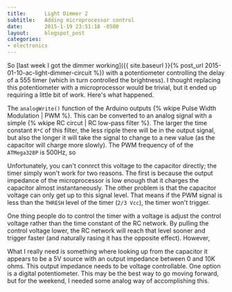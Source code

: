 ```yaml
---
title:      Light Dimmer 2
subtitle:   Adding microprocessor control
date:       2015-1-19 23:51:18 -0500
layout:     blogspot_post
categories:
- electronics
---
```




So [last week I got the dimmer working]({{ site.baseurl }}{% post_url 2015-01-10-ac-light-dimmer-circuit %}) with a potentiometer
controlling the delay of a 555 timer (which in turn controlled the brightness). I thought replacing this potentiometer with a
microprocessor would be trivial, but it ended up requiring a little bit of work. Here's what happened.

The `analogWrite()` function of the Arduino outputs {% wkipe Pulse Width Modulation | PWM %}. This can be converted to an analog signal
with a simple {% wkipe RC circut | RC low-pass filter %}. The larger the time constant `R*C` of this filter, the less ripple there will
be in the output signal, but also the longer it will take the signal to change to a new value (as the capacitor will charge more slowly).
The PWM frequency of of the `ATMega328P` is 500Hz, so 

Unfortunately, you can't connrct this voltage to the capacitor directly; the timer simply won't work for two reasons. The first is
because the output impedance of the microprocessor is low enough that it charges the capacitor almost instantaneously. The other problem
is that the capacitor voltage can only get up to this signal level. That means if the PWM signal is less than the `THRESH` level of the
timer (`2/3 Vcc`), the timer won't trigger. 

One thing people do to control the timer with a voltage is adjust the control voltage rather than the time constant of the RC network.
By pulling the control voltage lower, the RC network will reach that level sooner and trigger faster (and naturally rasing it has the
opposite effect). However,

What I really need is something where looking up from the capacitor it appears to be a 5V source with an output impedance between 0 and
10K ohms. This output impedance needs to be voltage controllable. One option is a digital potentiometer. This may be the best way to go
moving forward, but for the weekend, I needed some analog way of accomplishing this.

<!-- 
FET theory

tuning


programing an attiny

source code

video? -->